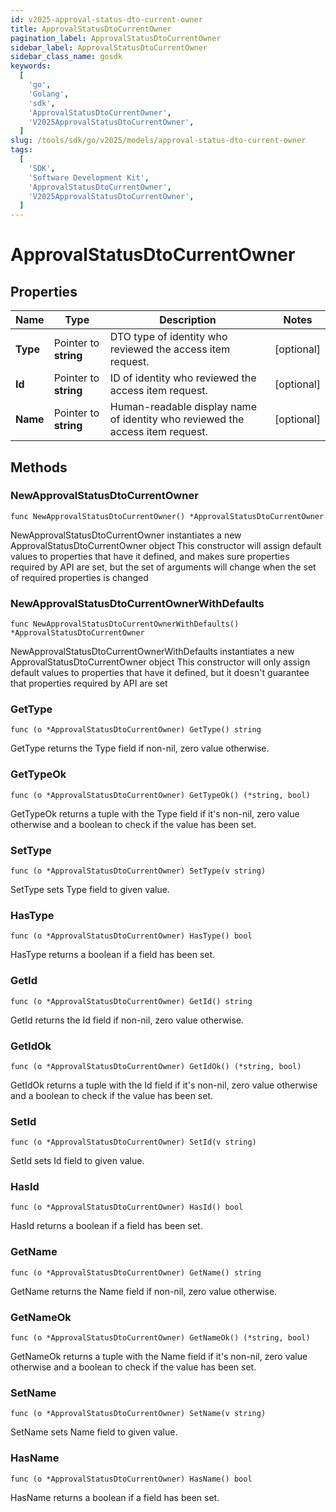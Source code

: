 ```yaml
---
id: v2025-approval-status-dto-current-owner
title: ApprovalStatusDtoCurrentOwner
pagination_label: ApprovalStatusDtoCurrentOwner
sidebar_label: ApprovalStatusDtoCurrentOwner
sidebar_class_name: gosdk
keywords:
  [
    'go',
    'Golang',
    'sdk',
    'ApprovalStatusDtoCurrentOwner',
    'V2025ApprovalStatusDtoCurrentOwner',
  ]
slug: /tools/sdk/go/v2025/models/approval-status-dto-current-owner
tags:
  [
    'SDK',
    'Software Development Kit',
    'ApprovalStatusDtoCurrentOwner',
    'V2025ApprovalStatusDtoCurrentOwner',
  ]
---
```


# ApprovalStatusDtoCurrentOwner

## Properties

| Name | Type | Description | Notes |
| --- | --- | --- | --- |
| **Type** | Pointer to **string** | DTO type of identity who reviewed the access item request. | [optional] |
| **Id** | Pointer to **string** | ID of identity who reviewed the access item request. | [optional] |
| **Name** | Pointer to **string** | Human-readable display name of identity who reviewed the access item request. | [optional] |

## Methods

### NewApprovalStatusDtoCurrentOwner

`func NewApprovalStatusDtoCurrentOwner() *ApprovalStatusDtoCurrentOwner`

NewApprovalStatusDtoCurrentOwner instantiates a new ApprovalStatusDtoCurrentOwner object This constructor will assign default values to properties that have it defined, and makes sure properties required by API are set, but the set of arguments will change when the set of required properties is changed

### NewApprovalStatusDtoCurrentOwnerWithDefaults

`func NewApprovalStatusDtoCurrentOwnerWithDefaults() *ApprovalStatusDtoCurrentOwner`

NewApprovalStatusDtoCurrentOwnerWithDefaults instantiates a new ApprovalStatusDtoCurrentOwner object This constructor will only assign default values to properties that have it defined, but it doesn't guarantee that properties required by API are set

### GetType

`func (o *ApprovalStatusDtoCurrentOwner) GetType() string`

GetType returns the Type field if non-nil, zero value otherwise.

### GetTypeOk

`func (o *ApprovalStatusDtoCurrentOwner) GetTypeOk() (*string, bool)`

GetTypeOk returns a tuple with the Type field if it's non-nil, zero value otherwise and a boolean to check if the value has been set.

### SetType

`func (o *ApprovalStatusDtoCurrentOwner) SetType(v string)`

SetType sets Type field to given value.

### HasType

`func (o *ApprovalStatusDtoCurrentOwner) HasType() bool`

HasType returns a boolean if a field has been set.

### GetId

`func (o *ApprovalStatusDtoCurrentOwner) GetId() string`

GetId returns the Id field if non-nil, zero value otherwise.

### GetIdOk

`func (o *ApprovalStatusDtoCurrentOwner) GetIdOk() (*string, bool)`

GetIdOk returns a tuple with the Id field if it's non-nil, zero value otherwise and a boolean to check if the value has been set.

### SetId

`func (o *ApprovalStatusDtoCurrentOwner) SetId(v string)`

SetId sets Id field to given value.

### HasId

`func (o *ApprovalStatusDtoCurrentOwner) HasId() bool`

HasId returns a boolean if a field has been set.

### GetName

`func (o *ApprovalStatusDtoCurrentOwner) GetName() string`

GetName returns the Name field if non-nil, zero value otherwise.

### GetNameOk

`func (o *ApprovalStatusDtoCurrentOwner) GetNameOk() (*string, bool)`

GetNameOk returns a tuple with the Name field if it's non-nil, zero value otherwise and a boolean to check if the value has been set.

### SetName

`func (o *ApprovalStatusDtoCurrentOwner) SetName(v string)`

SetName sets Name field to given value.

### HasName

`func (o *ApprovalStatusDtoCurrentOwner) HasName() bool`

HasName returns a boolean if a field has been set.
